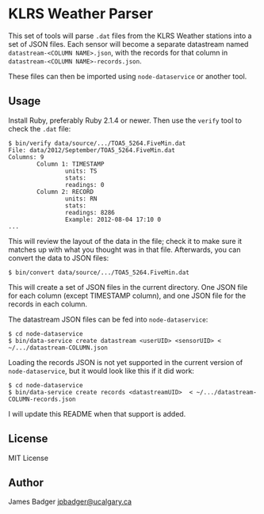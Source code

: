# KLRS Weather Parser

This set of tools will parse `.dat` files from the KLRS Weather stations into a set of JSON files. Each sensor will become a separate datastream named `datastream-<COLUMN NAME>.json`, with the records for that column in `datastream-<COLUMN NAME>-records.json`.

These files can then be imported using `node-dataservice` or another tool.

## Usage

Install Ruby, preferably Ruby 2.1.4 or newer. Then use the `verify` tool to check the `.dat` file:

    $ bin/verify data/source/.../TOA5_5264.FiveMin.dat
    File: data/2012/September/TOA5_5264.FiveMin.dat
    Columns: 9
            Column 1: TIMESTAMP
                    units: TS
                    stats:
                    readings: 0
            Column 2: RECORD
                    units: RN
                    stats:
                    readings: 8286
                    Example: 2012-08-04 17:10 0
    ...

This will review the layout of the data in the file; check it to make sure it matches up with what you thought was in that file. Afterwards, you can convert the data to JSON files:

    $ bin/convert data/source/.../TOA5_5264.FiveMin.dat

This will create a set of JSON files in the current directory. One JSON file for each column (except TIMESTAMP column), and one JSON file for the records in each column.

The datastream JSON files can be fed into `node-dataservice`:

    $ cd node-dataservice
    $ bin/data-service create datastream <userUID> <sensorUID> < ~/.../datastream-COLUMN.json

Loading the records JSON is not yet supported in the current version of `node-dataservice`, but it would look like this if it did work:

    $ cd node-dataservice
    $ bin/data-service create records <datastreamUID>  < ~/.../datastream-COLUMN-records.json

I will update this README when that support is added.

## License

MIT License

## Author

James Badger <jpbadger@ucalgary.ca>
